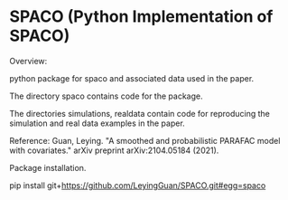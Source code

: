 # SPACO (Python Implementation of SPACO)


Overview:

python package for spaco and associated data used in the paper.

The directory spaco contains code for the package.

The directories simulations, realdata contain code for reproducing the simulation and real data examples in the paper.

Reference: Guan, Leying. "A smoothed and probabilistic PARAFAC model with covariates." arXiv preprint arXiv:2104.05184 (2021).

Package installation.

pip install git+https://github.com/LeyingGuan/SPACO.git#egg=spaco
